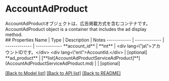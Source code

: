 # AccountAdProduct

<div lang=\"ja\">AccountAdProductオブジェクトは、広告掲載方式を含むコンテナです。</div> <div lang=\"en\">AccountAdProduct object is a container that includes the ad display method.</div> 
## Properties
Name | Type | Description | Notes
------------ | ------------- | ------------- | -------------
**account_id** | **int** | &lt;div lang&#x3D;\&quot;ja\&quot;&gt;アカウントIDです。&lt;/div&gt; &lt;div lang&#x3D;\&quot;en\&quot;&gt;AccountId.&lt;/div&gt; | [optional] 
**ad_product** | [**list[AccountAdProductServiceAdProduct]**](AccountAdProductServiceAdProduct.md) |  | [optional] 

[[Back to Model list]](../README.md#documentation-for-models) [[Back to API list]](../README.md#documentation-for-api-endpoints) [[Back to README]](../README.md)



